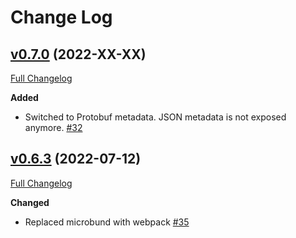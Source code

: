 # Change Log

## [v0.7.0](https://github.com/relationalai/rai-sdk-javascript/tree/v0.7.0) (2022-XX-XX)

[Full Changelog](https://github.com/relationalai/rai-sdk-javascript/compare/v0.6.3...v0.7.0)

**Added**

- Switched to Protobuf metadata. JSON metadata is not exposed anymore.
  [\#32](https://github.com/relationalai/rai-sdk-javascript/pull/32)

## [v0.6.3](https://github.com/relationalai/rai-sdk-javascript/tree/v0.6.3) (2022-07-12)

[Full Changelog](https://github.com/relationalai/rai-sdk-javascript/compare/v.0.6.2...v0.6.3)

**Changed**

- Replaced microbund with webpack
  [\#35](https://github.com/relationalai/rai-sdk-javascript/pull/35)

